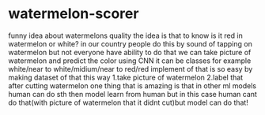 # watermelon-scorer
funny idea about watermelons quality
the idea is that to know is it red in watermelon or white?
in our country people do this by sound of tapping on watermelon but not everyone have ability to do that
we can take picture of watermelon and predict the color using CNN
it can be classes for example white/near to white/midium/near to red/red
implement of that is so easy by making dataset of that this way
1.take picture of watermelon
2.label that after cutting watermelon
one thing that is amazing is that in other ml models human can do sth then model learn from human
but in this case human cant do that(with picture of watermelon that it didnt cut)but model can do that!
